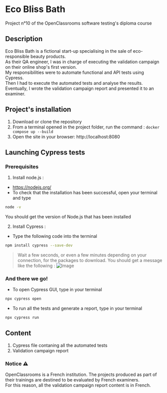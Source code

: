 # Eco Bliss Bath
Project n°10 of the OpenClassrooms software testing's diploma course

## Description
Eco Bliss Bath is a fictional start-up specialising in the sale of eco-responsible beauty products.\
As their QA engineer, I was in charge of executing the validation campaign on their online shop's first version.\
My responsibilities were to automate functional and API tests using Cypress.\
Then I had to execute the automated tests and analyse the results.\
Eventually, I wrote the validation campaign report and presented it to an examiner.

## Project's installation
1. Download or clone the repository
2. From a terminal opened in the project folder, run the command : `docker compose up --build`
3. Open the site in your browser: http://localhost:8080 

## Launching Cypress tests
### Prerequisites
1. Install node.js :
- https://nodejs.org/
- To check that the installation has been successful, open your terminal and type
```bash
node -v
```
You should get the version of Node.js that has been installed

2. Install Cypress :
- Type the following code into the terminal
```bash
npm install cypress --save-dev 
```
> Wait a few seconds, or even a few minutes depending on your connection, for the packages to download.
 You should get a message like the following :
 ![Image](https://user.oc-static.com/upload/2023/10/19/16977305146287_image43.png)

### And there we go! 
- To open Cypress GUI, type in your terminal
```bash
npx cypress open
```
- To run all the tests and generate a report, type in your terminal
```bash
npx cypress run
```

## Content
1. Cypress file contaning all the automated tests
2. Validation campaign report

### Notice ⚠️
OpenClassrooms is a French institution. The projects produced as part of their trainings are destined to be evaluated by French examiners.\
For this reason, all the validation campaign report content is in French.